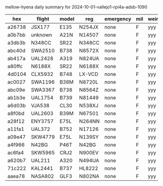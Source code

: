 mellow-hyena daily summary for 2024-10-01-vallejo1-rpi4a-adsb-1090

|hex|flight|model|reg|emergency|mil|weirdo|
|--|--|--|--|--|--|--|
|a26738|JSX177|E135|N254JX|none|F|yyy|
|a0b7bb|unknown|A21N|N14507|none|F|yyy|
|a3db3b|N348CC|SR22|N348CC|none|F|yyy|
|abc40d|SWA2510|B738|N8572X|none|F|yyy|
|ab417a|UAL2428|A319|N824UA|none|F|yyy|
|a80ffc|N6188X|SR22|N6188X|none|F|yyy|
|4d0104|CLX5932|B748|LX-VCD|none|F|yyy|
|ac0027|SWA1196|B38M|N8720L|none|F|yyy|
|abc09e|SWA3367|B738|N8564Z|none|F|yyy|
|ab1b3e|UAL1754|B739|N81449|none|F|yyy|
|a6d03b|VJA538|CL30|N538XJ|none|F|yyy|
|a8f0bd|UAL2603|B39M|N67501|none|F|yyy|
|a28f12|ENY3757|E75L|N264NN|none|F|yyy|
|a11fa1|UAL372|B752|N17126|none|F|yyy|
|a09e47|SKW4779|E75L|N139SY|none|F|yyy|
|a4f966|N42BG|P46T|N42BG|none|F|yyy|
|ac6fa4|SKW5965|CRJ2|N900EV|none|F|yyy|
|a620b7|UAL211|A320|N494UA|none|F|yyy|
|71c222|KAL2441|B737|HL8222|none|F|yyy|
|aaea78|NASA802|GLF3|N802NA|none|F|yyy|
